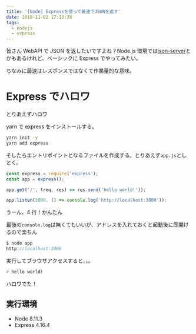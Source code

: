 ```yaml
---
title: '[Node] Expressを使って最速でJSONを返す'
date: 2018-11-02 17:13:38
tags:
  - nodejs
  - express
---
```


皆さん WebAPI で JSON を返したいですよね？Node.js 環境では[json-server](https://github.com/typicode/json-server)とかもあるけれど、ベーシックに Express でやってみたい。

ちなみに最速はレスポンスではなくて作業量的な意味。

<!-- more -->

# Express でハロワ

とりあえずハロワ

yarn で express をインストールする。

```bash
yarn init -y
yarn add express
```

そしたらエントリポイントとなるファイルを作成する。とりあえず`app.js`としとく。

```js
const express = require('express');
const app = express();

app.get('/', (req, res) => res.send('hello world!'));

app.listen(3000, () => console.log('http://localhost:3000'));
```

うーん、4 行！かんたん

最後の`console.log`は無くてもいいが、アドレスを入れておくと起動後に即開けるので楽ちん

```js
$ node app
http://localhost:3000
```

実行してブラウザアクセスすると。。。

```bash
> hello world!
```

ハロワでた！

## 実行環境

- Node 8.11.3
- Express 4.16.4
